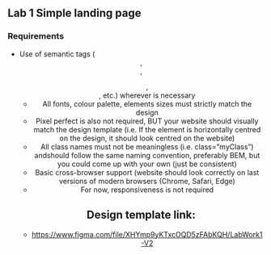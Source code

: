 ## Lab 1 Simple landing page
### Requirements
 - Use of semantic tags (<header>, <nav>, <ul>, <footer>, etc.) wherever is necessary
 - All fonts, colour palette, elements sizes must strictly match the design
 - Pixel perfect is also not required, BUT your website should visually match the design template (i.e. If the element is horizontally centred on the design, it should look centred on the website)
 - All class names must not be meaningless (i.e. class=”myClass”) andshould follow the same naming convention, preferably BEM, but you could come up with your own (just be consistent)
 - Basic cross-browser support (website should look correctly on last versions of modern browsers (Chrome, Safari, Edge)
 - For now, responsiveness is not required

## Design template link:
 - https://www.figma.com/file/XHYmp9yKTxcOQD5zFAbKQH/LabWork1-V2